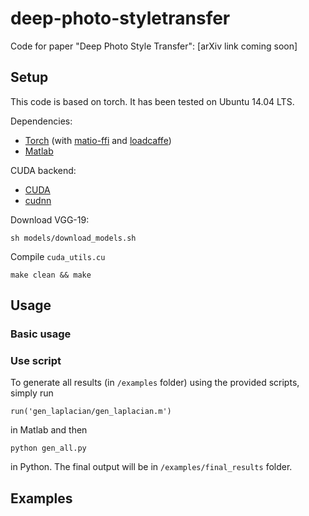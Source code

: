 # deep-photo-styletransfer
Code for paper "Deep Photo Style Transfer": [arXiv link coming soon]


## Setup
This code is based on torch. It has been tested on Ubuntu 14.04 LTS. 

Dependencies:
* [Torch](https://github.com/torch/torch7) (with [matio-ffi](https://github.com/soumith/matio-ffi.torch) and [loadcaffe](https://github.com/szagoruyko/loadcaffe))
* [Matlab](https://www.mathworks.com/)

CUDA backend:
* [CUDA](https://developer.nvidia.com/cuda-downloads)
* [cudnn](https://developer.nvidia.com/cudnn)

Download VGG-19:
```
sh models/download_models.sh
```

Compile ``cuda_utils.cu``
```
make clean && make
```

## Usage



### Basic usage

### Use script 
To generate all results (in ``/examples`` folder) using the provided scripts, simply run 
```
run('gen_laplacian/gen_laplacian.m')
```
in Matlab and then
```
python gen_all.py
```
in Python. The final output will be in ``/examples/final_results`` folder.




## Examples












